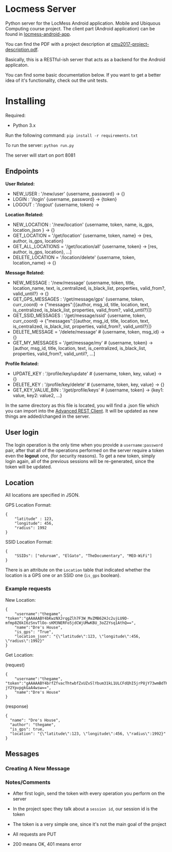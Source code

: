 # Locmess Server

Python server for the LocMess Android application. Mobile and Ubiquous Computing course project. The client part (Android application)
can be found in [locmess-android-app](https://github.com/iluxonchik/locmess-android-app).

You can find the PDF with a project description at [cmu2017-project-description.pdf](https://github.com/iluxonchik/locmess-server/blob/master/cmu2017-project-description.pdf).

Basically, this is a RESTful-ish server that acts as a backend for the Android applicaton.

You can find some basic documentation below. If you want to get a better idea of it's functionality, check out the unit tests.

# Installing

Required:

* Python 3.x

Run the following command:
`pip install -r requirements.txt`

To run the server:
`python run.py`

The server will start on port 8081

## Endpoints

**User Related:**
* NEW_USER : '/new/user' {username, password} -> {}
* LOGIN : '/login' {username, password} -> {token}
* LOGOUT : '/logout' {username, token} ->

**Location Related:**

* NEW_LOCATION : '/new/location'  {username, token, name, is_gps, location_json } -> {}
* GET_LOCATION = '/get/location'  {username, token, name} -> {res, author, is_gps, location}
* GET_ALL_LOCATIONS = '/get/location/all'  {username, token} -> [res, author, is_gps, location}, ...]
* DELETE_LOCATION = '/location/delete'  {username, token, location_name} -> {}

**Message Related:**

* NEW_MESSAGE : '/new/message' {username, token, title, location_name, text, is_centralized, is_black_list, properties, valid_from?, valid_until?} -> {}
* GET_GPS_MESSAGES : '/get/message/gps' {username, token, curr_coord} -> {"messages":[{author, msg_id, title, location, text, is_centralized, is_black_list, properties, valid_from?, valid_until?}]}
* GET_SSID_MESSAGES : '/get/message/ssid' {username, token, curr_coord} -> {"messages":[{author, msg_id, title, location, text, is_centralized, is_black_list, properties, valid_from?, valid_until?}]}
* DELETE_MESSAGE = '/delete/message' # {username, token, msg_id} -> {}
* GET_MY_MESSAGES = '/get/message/my' # {username, token} -> [author, msg_id, title, location, text, is_centralized, is_black_list, properties, valid_from?, valid_until?, ...]

**Profile Related:**

* UPDATE_KEY : '/profile/key/update' # {username, token, key, value} -> {}
* DELETE_KEY : '/profile/key/delete' # {username, token, key, value} -> {}
* GET_KEY_VALUE_BIN : '/get/profile/keys' # {username, token} -> {key1: value, key2: value2, ...}

In the same directory as this file is located, you will find a .json file which you can import
into the [Advanced REST Client](https://chrome.google.com/webstore/detail/advanced-rest-client/hgmloofddffdnphfgcellkdfbfbjeloo). It will be updated as new things are added/changed in the server.

## User login

The login operation is the only time when you provide a `username:password`
pair, after that all of the operations performed on the server require a token
even the **logout** one, (for security reasons). To get a new token, simply
login again, all of the previous sessions will be re-generated, since the
token will be updated.

## Location

All locations are specified in JSON.

GPS Location Format:

```
{
    "latitude" : 123,
    "longitude": 456,
    "radius": 1992
}
```

SSID Location Format:

```
{
    "SSIDs": ["eduroam", "ElGato", "TheDocumentary", "MEO-WiFi"]
}
```

There is an attribute on the `Location` table that indicated whether the location
is a GPS one or an SSID one (`is_gps` boolean).

### Example requests

New Location:

```
{
    "username":"thegame", "token":"gAAAAABY4bKwzNXJrqgZlh7F3W_MvZMB62HJc2ujLU9D-mfmp8Z6kI6zSnvTlOo-sKM3NERFo5jdCWjUMwKBU_3oZ2Ysq1AthQ==",
    "name":"Dre's House",
    "is_gps": "True",
    "location_json": "{\"latitude\":123, \"longitude\":456, \"radius\":1992}"
}
```

Get Location:

(request)
```
{
    "username":"thegame", "token":"gAAAAABY4brfZfvacThtwbfZxUZvSlYbum31kL1ULCFdQhI5jrP8jY73wmBdTKSsH0WIKcPkbmz_i69gm-jY2YpvpgkGaA4wsw==",
    "name":"Dre's House"
}
```

(response)
```
{
  "name": "Dre's House",
  "author": "thegame",
  "is_gps": true,
  "location": "{\"latitude\":123, \"longitude\":456, \"radius\":1992}"
}
```

## Messages

### Creating A New Message

### Notes/Comments

* After first login, send the token with every operation you perform on the server
* In the project spec they talk about a `session id`, our session id is the token
* The token is a very simple one, since it's not the main goal of the project


* All requests are PUT
* 200 means OK, 401 means error
